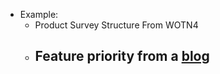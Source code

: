 - Example:
	- Product Survey Structure From WOTN4
	- Feature priority from a [blog](https://www.facebook.com/kieukhanh259/posts/pfbid02t3qbh8hHeRxRQQtTxgLe4NJ7GGLi2uBxUyu1oiUaRNCR3qoSP9cMnBYRJdPNWXqml)
		-